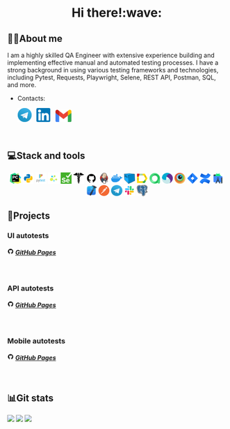 <div align="center">
   <h1>
      Hi there!:wave:
   </h1>
</div>


<!--About me-->

## :technologist:About me
I am a highly skilled QA Engineer with extensive experience building and implementing effective manual and automated testing processes. I have a strong background in using various testing frameworks and technologies, including Pytest, Requests, Playwright, Selene, REST API, Postman, SQL, and more.
- Contacts:

<p>
  &#8287;&#8287;&#8287;&#8287;&#8287;
  <a href="https://t.me/Neznayuusername"><img width="32px" alt="Telegram" title="Telegram" src="images/social_networks/tg.png"/></a>
  &#8287;
  <a href="http"><img width="32px" alt="LinkedIn" title="LinkedIn" src="images/social_networks/linkedin.png"/></a>
  &#8287;
  <a href="mailto:obojealexander@gmail.com"><img width="37px" alt="Email" title="Gmail" src="images/social_networks/gmail.png"/></a>
</p>
  
  
<!--Stack and tools-->

&#8287;&#8287;&#8287;&#8287;&#8287;
## :computer:Stack and tools
<p  align="center">
  <code><img width="5%" title="Pycharm" src="images/logo_stacks/pycharm.png"></code>
  <code><img width="5%" title="Python" src="images/logo_stacks/python.png"></code>
  <code><img width="5%" title="Pytest" src="images/logo_stacks/pytest.png"></code>
  <code><img width="5%" title="Selene" src="images/logo_stacks/selene.png"></code>
  <code><img width="5%" title="Selenium" src="images/logo_stacks/selenium.png"></code>
  <code><img width="5%" title="Requests" src="images/logo_stacks/requests.png"></code>
  <code><img width="5%" title="GitHub" src="images/logo_stacks/github.png"></code>
  <code><img width="5%" title="Jenkins" src="images/logo_stacks/jenkins.png"></code>
  <code><img width="5%" title="Docker" src="images/logo_stacks/docker.png"></code>
  <code><img width="5%" title="Selenoid" src="images/logo_stacks/selenoid.png"></code>
  <code><img width="5%" title="Allure Report" src="images/logo_stacks/allure_report.png"></code>
  <code><img width="5%" title="Allure TestOps" src="images/logo_stacks/allure_testops.png"></code>
  <code><img width="5%" title="Appium" src="images/logo_stacks/appium.png"></code>
  <code><img width="5%" title="Browserstack" src="images/logo_stacks/browserstack.png"></code>
  <code><img width="5%" title="Jira" src="images/logo_stacks/jira.png"></code>
  <code><img width="5%" title="Confluence" src="images/logo_stacks/confluence.png"></code>
  <code><img width="5%" title="Android Studio" src="images/logo_stacks/android_studio.png"></code>
  <code><img width="5%" title="Xcode" src="images/logo_stacks/xcode.png"></code>
  <code><img width="5%" title="Postman" src="images/logo_stacks/postman.png"></code>
  <code><img width="5%" title="Telegram" src="images/logo_stacks/tg.png"></code>
  <code><img width="5%" title="Slack" src="images/logo_stacks/slack.png"></code>
  <code><img width="5%" title="PgAdmin" src="images/logo_stacks/pgadmin.png"></code>
</p>
  
  
<!--Projects-->

## :floppy_disk:Projects
### UI autotests
##### <img width="3%" title="GitHub" src="images/logo_stacks/github.png"> [GitHub Pages](https://github.com/obojeoboje/diploma_staya)

&#8287;&#8287;&#8287;&#8287;&#8287;
### API autotests
##### <img width="3%" title="GitHub" src="images/logo_stacks/github.png"> [GitHub Pages]()

&#8287;&#8287;&#8287;&#8287;&#8287;
### Mobile autotests
##### <img width="3%" title="GitHub" src="images/logo_stacks/github.png"> [GitHub Pages]()


<!--Git Stats-->

&#8287;&#8287;&#8287;&#8287;&#8287;
## :bar_chart:Git stats
![](http://github-profile-summary-cards.vercel.app/api/cards/stats?username=obojeoboje&theme=github_dark)
![](http://github-profile-summary-cards.vercel.app/api/cards/repos-per-language?username=obojeoboje&theme=github_dark) 
![](https://github-profile-summary-cards.vercel.app/api/cards/profile-details?username=obojeoboje&theme=github_dark)
